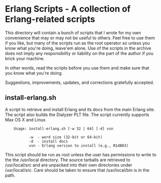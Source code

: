 # Erlang Scripts - A collection of Erlang-related scripts #

This directory will contain a bunch of scripts that I wrote for my 
own convenience that may or may not be useful to others. Feel free 
to use them if you like, but many of the scripts run as the root
operator so unless you know what you're doing, leave'em alone. Use
of the scripts in the archive does not imply any responsibility or
liability on the part of the author if you brick your machine.

In other words, read the scripts before you use them and make sure
that you know what you're doing.

Suggestions, improvements, updates, and corrections gratefully
accepted.


## install-erlang.sh ##

A script to retrieve and install Erlang and its docs from the main
Erlang site.  The script also builds the Dialyzer PLT file.  The
script currently supports
Max OS X and Linux.

        Usage: install-erlang.sh [-w 32 | 64] [-d] vsn

               -w  - word size (32-bit or 64-bit)
               -d  - install docs
               vsn - Erlang version to install (e.g., R14B03)

This script should be run as root unless the user has permissions to
write to the the /usr/local directory. The source tarballs are
retrieved to /usr/local/src and are unpacked into their own
directories under /usr/local/src. Care should be taken to ensure that
/usr/local/bin is in the path.

